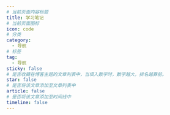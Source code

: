 ```yaml
---
# 当前页面内容标题
title: 学习笔记
# 当前页面图标
icon: code
# 分类
category:
  - 导航
# 标签
tag:
  - 导航
sticky: false
# 是否收藏在博客主题的文章列表中，当填入数字时，数字越大，排名越靠前。
star: false   
# 是否将该文章添加至文章列表中
article: false
# 是否将该文章添加至时间线中
timeline: false
---
```


